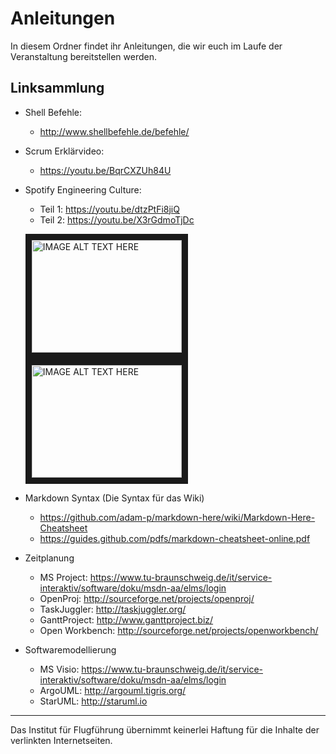 # Anleitungen
In diesem Ordner findet ihr Anleitungen, die wir euch im Laufe der Veranstaltung bereitstellen werden.

## Linksammlung
* Shell Befehle:
	* http://www.shellbefehle.de/befehle/
	
* Scrum Erklärvideo:
	* https://youtu.be/BqrCXZUh84U
* Spotify Engineering Culture:
	* Teil 1: https://youtu.be/dtzPtFi8jiQ
	* Teil 2: https://youtu.be/X3rGdmoTjDc
	
	<a href="http://www.youtube.com/watch?feature=player_embedded&v=dtzPtFi8jiQ
" target="_blank"><img src="http://img.youtube.com/vi/dtzPtFi8jiQ/0.jpg" 
alt="IMAGE ALT TEXT HERE" width="240" height="180" border="10" /></a> <a href="http://www.youtube.com/watch?feature=player_embedded&v=X3rGdmoTjDc
" target="_blank"><img src="http://img.youtube.com/vi/X3rGdmoTjDc/0.jpg" 
alt="IMAGE ALT TEXT HERE" width="240" height="180" border="10" /></a>
* Markdown Syntax (Die Syntax für das Wiki)
	* https://github.com/adam-p/markdown-here/wiki/Markdown-Here-Cheatsheet
	* https://guides.github.com/pdfs/markdown-cheatsheet-online.pdf
* Zeitplanung
	* MS Project: https://www.tu-braunschweig.de/it/service-interaktiv/software/doku/msdn-aa/elms/login
	* OpenProj: http://sourceforge.net/projects/openproj/
	* TaskJuggler: http://taskjuggler.org/
	* GanttProject: http://www.ganttproject.biz/
	* Open Workbench: http://sourceforge.net/projects/openworkbench/
* Softwaremodellierung
	* MS Visio: https://www.tu-braunschweig.de/it/service-interaktiv/software/doku/msdn-aa/elms/login
	* ArgoUML: http://argouml.tigris.org/
	* StarUML: http://staruml.io
	
	
---
Das Institut für Flugführung übernimmt keinerlei Haftung für die Inhalte der verlinkten Internetseiten.
